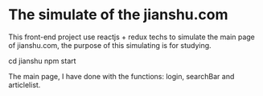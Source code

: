 # The simulate of the jianshu.com

This front-end project use reactjs + redux techs to simulate the main page of jianshu.com, the purpose of this simulating is for studying.

cd jianshu
npm start

The main page, I have done with the functions: login, searchBar and articlelist.
